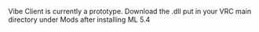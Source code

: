 Vibe Client is currently a prototype.
Download the .dll put in your VRC main directory under Mods after installing ML 5.4
